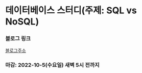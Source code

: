 # 데이터베이스 스터디(주제: SQL vs NoSQL)

### 블로그 링크

[블로그주소](https://velog.io/@moonlt93/SQL-VS-NOSQL)

### 마감: 2022-10-5(수요일) 새벽 5시 전까지
